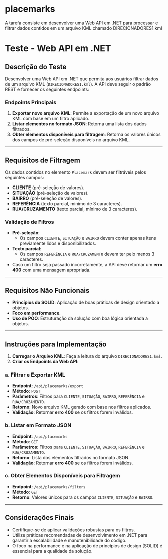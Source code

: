 # placemarks
A tarefa consiste em desenvolver uma Web API em .NET para processar e filtrar dados contidos em um arquivo KML chamado DIRECIONADORES1.kml

# Teste - Web API em .NET

## Descrição do Teste

Desenvolver uma Web API em .NET que permita aos usuários filtrar dados de um arquivo KML (`DIRECIONADORES1.kml`). A API deve seguir o padrão REST e fornecer os seguintes endpoints:

### Endpoints Principais

1. **Exportar novo arquivo KML**: Permite a exportação de um novo arquivo KML com base em um filtro aplicado.
2. **Listar elementos no formato JSON**: Retorna uma lista dos dados filtrados.
3. **Obter elementos disponíveis para filtragem**: Retorna os valores únicos dos campos de pré-seleção disponíveis no arquivo KML.

---

## Requisitos de Filtragem

Os dados contidos no elemento `Placemark` devem ser filtráveis pelos seguintes campos:

- **CLIENTE** (pré-seleção de valores).
- **SITUAÇÃO** (pré-seleção de valores).
- **BAIRRO** (pré-seleção de valores).
- **REFERÊNCIA** (texto parcial, mínimo de 3 caracteres).
- **RUA/CRUZAMENTO** (texto parcial, mínimo de 3 caracteres).

### Validação de Filtros

- **Pré-seleção**:
  - Os campos `CLIENTE`, `SITUAÇÃO` e `BAIRRO` devem conter apenas itens previamente lidos e disponibilizados.
- **Texto parcial**:
  - Os campos `REFERÊNCIA` e `RUA/CRUZAMENTO` devem ter pelo menos 3 caracteres.
- Caso um filtro seja passado incorretamente, a API deve retornar um **erro 400** com uma mensagem apropriada.

---

## Requisitos Não Funcionais

- **Princípios do SOLID**: Aplicação de boas práticas de design orientado a objetos.
- **Foco em performance**.
- **Uso de POO**: Estruturação da solução com boa lógica orientada a objetos.

---

## Instruções para Implementação

1. **Carregar o Arquivo KML**: Faça a leitura do arquivo `DIRECIONADORES1.kml`.
2. **Criar os Endpoints da Web API**:

### a. Filtrar e Exportar KML
- **Endpoint**: `/api/placemarks/export`
- **Método**: `POST`
- **Parâmetros**: Filtros para `CLIENTE`, `SITUAÇÃO`, `BAIRRO`, `REFERÊNCIA` e `RUA/CRUZAMENTO`.
- **Retorno**: Novo arquivo KML gerado com base nos filtros aplicados.
- **Validação**: Retornar **erro 400** se os filtros forem inválidos.

### b. Listar em Formato JSON
- **Endpoint**: `/api/placemarks`
- **Método**: `GET`
- **Parâmetros**: Filtros para `CLIENTE`, `SITUAÇÃO`, `BAIRRO`, `REFERÊNCIA` e `RUA/CRUZAMENTO`.
- **Retorno**: Lista dos elementos filtrados no formato JSON.
- **Validação**: Retornar **erro 400** se os filtros forem inválidos.

### c. Obter Elementos Disponíveis para Filtragem
- **Endpoint**: `/api/placemarks/filters`
- **Método**: `GET`
- **Retorno**: Valores únicos para os campos `CLIENTE`, `SITUAÇÃO` e `BAIRRO`.

---

## Considerações Finais

- Certifique-se de aplicar validações robustas para os filtros.
- Utilize práticas recomendadas de desenvolvimento em .NET para garantir a escalabilidade e manutenibilidade do código.
- O foco na performance e na aplicação de princípios de design (SOLID) é essencial para a qualidade da solução.

